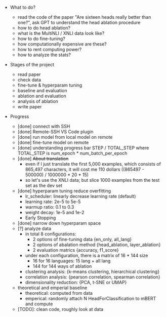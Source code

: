 * What to do? 
  - read the code of the paper "Are sixteen heads really better than one?", ask GPT to understand the head ablation procedure
  - how to do head ablation? 
  - what is the MultiNLI / XNLI data look like? 
  - how to do fine-tuning? 
  - how computationally expensive are these? 
  - how to rent computing power? 
  - how to analyze the stats? 
* Stages of the project
  - read paper
  - check data
  - fine-tune & hyperparam tuning
  - baseline and evaluation 
  - ablation and evaluation
  - analysis of ablation
  - write paper 

* Progress
  - [done] connect with SSH 
  - [done] Remote-SSH VS Code plugin 
  - [done] run model from local model on remote
  - [done] fine-tune model on remote 
  - [done] understanding progress bar STEP / TOTAL_STEP
      where TOTAL_STEP is num_epoch * num_batch_per_epoch 
  - [done] ~~About translation~~ 
    - even if I just translate the first 5,000 examples, which consists of 865,497 characters, it will cost me 110 dollars ((865497 - 500000) / 1000000 * 20 * 15) 
    - so let's use the XNLI data; but slice 1000 examples from the test set as the dev set
  - [done] hyperparam tuning reduce overfitting 
    - lr_scheduler: linearly decrease learning rate (default)
    - learning rate: 2e-5 to 5e-5
    - warmup ratio: 0.1 to 0.3 
    - weight decay: 1e-5 and 1e-2 
    - Early Stopping
  - [done] narrow down hyperparam space
  - [?] analyze data
    - in total 8 configurations: 
      - 2 options of fine-tuning data {en_only, all_lang}
      - 2 options of abalation method {head_ablation, layer_ablation}
      - 2 evaluation matrics {accuracy, f1_score}
    - under each configuration, there is a matrix of 16 * 144 size
      - 16 for 16 languages: 15 lang + all lang
      - 144 for 144 ways of ablation 
    - clustering analysis: {k-means clustering, hierarchical clustering}
    - correlation analysis: {pearson correlation, spearman correlation} 
    - dimensionality reduction: {PCA, t-SNE or UMAP}
  - theoretical and emperial baseline
    - theoretical: computed from data
    - emperical: randomly attach N HeadForClassification to mBERT and compute
  * [TODO]: clean code, roughly look at data